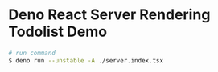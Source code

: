 # Deno React Server Rendering Todolist Demo

```bash
# run command 
$ deno run --unstable -A ./server.index.tsx
```